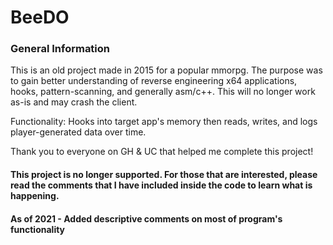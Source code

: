 # BeeDO

### General Information
This is an old project made in 2015 for a popular mmorpg. The purpose was to gain better understanding of reverse engineering x64 applications, hooks, pattern-scanning, and generally asm/c++. This will no longer work as-is and may crash the client.

Functionality: Hooks into target app's memory then reads, writes, and logs player-generated data over time.

Thank you to everyone on GH & UC that helped me complete this project!

#### This project is no longer supported. For those that are interested, please read the comments that I have included inside the code to learn what is happening.

#### As of 2021 - Added descriptive comments on most of program's functionality
